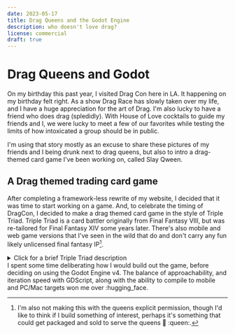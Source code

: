 ```yaml
---
date: 2023-05-17
title: Drag Queens and the Godot Engine
description: who doesn't love drag?
license: commercial
draft: true
---
```

# Drag Queens and Godot

On my birthday this past year, I visited Drag Con here in LA. It happening on my birthday felt right. As a show Drag Race has slowly taken over my life, and I have a huge appreciation for the art of Drag. I'm also lucky to have a friend who does drag (spledidly). With House of Love cocktails to guide my friends and I, we were lucky to meet a few of our favorites while testing the limits of how intoxicated a group should be in public.

I'm using that story mostly as an excuse to share these pictures of my friends and I being drunk next to drag queens, but also to intro a drag-themed card game I've been working on, called Slay Qween.

## A Drag themed trading card game

After completing a framework-less rewrite of my website, I decided that it was time to start working on a game. And, to celebrate the timing of DragCon, I decided to make a drag themed card game in the style of Triple Triad. Triple Triad is a card battler originally from Final Fantasy VIII, but was re-tailored for Final Fantasy XIV some years later. There's also mobile and web game versions that I've seen in the wild that do and don't carry any fun likely unlicensed final fantasy IP[^1]. 

<details>
<summary>Click for a brief Triple Triad description</summary>
Two players play against one another, on a 3x3 board. Each come equipped to play with five cards of varying value. They take turns laying a card on the board. If a player lays their card to an adjacent competitors card, they battle, based on the cards values for their adjacent sides. The winner of the battle claims the other card, transforming ownership of the card to the other player. The winner of the game is the one who controls the most cards by the time the board has been filled (any unplayed cards count towards this total).
</details>
I spent some time deliberating how I would build out the game, before deciding on using the Godot Engine v4. The balance of approachability, and iteration speed with GDScript, along with the ability to compile to mobile and PC/Mac targets won me over :hugging_face.

[^1]:I'm also not making this with the queens explicit permission, though I'd like to think if I build something of interest, perhaps it's something that could get packaged and sold to serve the queens :raised_hands: :queen:.
